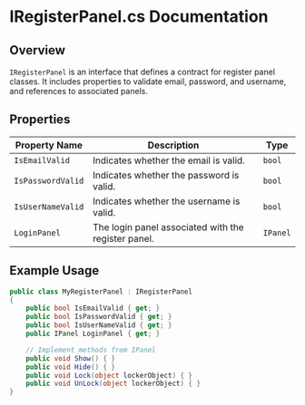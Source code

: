 
# IRegisterPanel.cs Documentation

## Overview
`IRegisterPanel` is an interface that defines a contract for register panel classes. It includes properties to validate email, password, and username, and references to associated panels.

## Properties

| Property Name | Description | Type |
|---------------|-------------|------|
| `IsEmailValid` | Indicates whether the email is valid. | `bool` |
| `IsPasswordValid` | Indicates whether the password is valid. | `bool` |
| `IsUserNameValid` | Indicates whether the username is valid. | `bool` |
| `LoginPanel` | The login panel associated with the register panel. | `IPanel` |

## Example Usage

```csharp
public class MyRegisterPanel : IRegisterPanel
{
    public bool IsEmailValid { get; }
    public bool IsPasswordValid { get; }
    public bool IsUserNameValid { get; }
    public IPanel LoginPanel { get; }

    // Implement methods from IPanel
    public void Show() { }
    public void Hide() { }
    public void Lock(object lockerObject) { }
    public void UnLock(object lockerObject) { }
}
```
